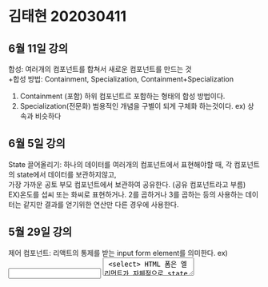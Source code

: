# 김태현 202030411

## 6월 11일 강의
합성: 여러개의 컴포넌트를 합쳐서 새로운 컴포넌트를 만드는 것  
+합성 방법: Containment, Specialization, Containment+Specialization  

1) Containment (포함)
하위 컴포넌트르 포함하는 형태의 합성 방법이다.
2) Specialization(전문화)
범용적인 개념을 구별이 되게 구체화 하는것이다. ex) 상속과 비슷하다


## 6월 5일 강의
State 끌어올리기: 하나의 데이터를 여러개의 컴포넌트에서 표현해야할 때, 각 컴포넌트의 state에서 데이터를 보관하지않고,  
가장 가까운 공토 부모 컴포넌트에서 보관하여 공유한다. (공유 컴포넌트라고 부름)  
EX)온도를 섭씨 또는 화씨로 표현하거나. 2를 곱하거나 3를 곱하는 등의 사용하는 데이터는 같지만 결과를 얻기위한 연산만 다른 경우에 사용한다.  

## 5월 29일 강의
제어 컴포넌트: 리액트의 통제를 받는 input form element를 의미한다. ex) <input> <textarea> <select>
HTML 폼은 엘리먼트가 자체적으로 state를 관리하기 떄문에, JS 코드로 각각의 값에 접근하기 어렵다.  
그래서 리액트는 제어 컴포넌트의 모든 데이터를 한 곳의 state에서 관리한다.  

## 5월 22일 강의
여러개의 컴포넌트 렌더링 하는 방법: map() 함수 이용  
리스트와 키: 키는 리스트에서 아테임을 구분하기 위한 문자열이고, 키의 값은 고유해야한다. ex)인덱스 사용  
★키를 명시적으로 넣지 않으면, 기본적으로 인덱스를 키 값으로 사용한다.  

## 5월 8일 강의
조건부 렌더링은 리액트에서 조건에 따라(IF절) 다른 엘리트를를 보여주는 기술이다.  
엘리먼트 변수: 말 그대로, 리액트 엘리먼트를 변수처럼 다루는 방법이다.  
인라인 조건: if문을 사용하지 않고 조건문을 코드 안에 집어 넣는 방법 (삼항 연산자와 비슷)  
컴포넌트 렌더링 막기: null을 반환하거나 조건부로 return을 사용하여 렌더링을 막을 수 있다.  

## 5월 1일 강의
이벤트 핸들링은 HTML 이벤트와 비슷하다. 다른점은 리액트의 이벤트 이름은 캐멀 케이스로 작성 EX)onClick, onChange  
이벤트 핸들러는 메서드 형태로 정의되며, JSX에서는 해당 메서드 이름만을 이벤트 핸들러로 전달한다.  
참고: 이벤트 핸들러는 이벤트 리스너라고도 부른다.

## 4월 17일 강의
훅: 함수 컴포넌트에서 state를 정의해서 사용하거나 컴포넌트의 생명주기에 맞춰 어떤 코드가 실행되도록 지원함. 훅은 use전치사를 사용한다. Ex) useState()  
클래스 컴포넌트 state VS 함수 컴포넌트 state  
ㄴ클래스 컴포넌트: setState() 함수 하나를 사용해서 모든 state값을 업데이트할 수 있다.  
ㄴ함수 컴포넌트: useState()를 사용하여 변수 각각에 대해 set함수가 존재한다.  

1) useState() 훅  
언제 쓰나? -> state를 사용할 때 쓴다.  
형태: const [변수명, set함수명] = useState(초깃값);   

2) useEffect() 훅  
언제 쓰나? -> 사이드 이펙트를 사용할 때 쓴다.  
사이드 이펙트: 리액트에서는 렌더링이 끝나고 실행되야하는 작업을 의미  
형태: useEffect(이펙트 함수, 의존성 배열)  
useEffect( ( ) =>  
    //컴포넌트가 마운트 된 이후와 업데이트마다 실행되는 부분  
    return() => {//컴포넌트가 언마운트 될 때 실행되는 부분}  
}, [의존성 배열])

구체적으로 언제 쓰나? -> 배열의 값이 변경되었을 때 함수를 실행하게 하고 싶을 때 쓴다.  
기타 사용법  
    a) 컴포넌트가 업데이트될 때(state가 바뀔 때)마다 함수를 실행하게 하고싶으면 배열을 생략한다.   
    
기타 내용  
    a)	이펙트 함수는 컴포넌트가 생성될 때도 실행된다  
    b)	빈 배열을 넣으면 이펙트함수는 마운트와 언마운트에만 실행된다.   
    
3) useMemo() 훅  
언제 쓰나? -> memoized value를 사용하고 싶을 때 쓴다.  
memoized value 란? 함수가 실행된 결과다. 연산 비용이 높은 함수의 대책으로, 입력 값이 같으면 함수를 실행하지 않고 저장된 결과를 반환하는 것이다.

useMemo( ) => {return compute(a, b)}, [의존성 배열]   

기타 내용  
    a)	함수는 렌더링이 일어나는 동안 실행된다.  
    b)	빈 배열을 넣으면 함수는 마운트 시에만 실행된다.  
    c)	배열은 반드시 넣자.  
eslinet-plugin-react-hooks 패키지: 설치하면 useMemo() 훅에 배열을 안 넣으면 경고를 표시한다.  

4) useCallBack() 훅
useMemo()훅과 같은 역할을 한다. 다른 점은 값이 아닌 함수를 반환한다.  
기타 사용법: ref와 태그가 연결된 후에 함수를 실행하고 싶을 때 쓴다.   

5) useRef() 훅  
변경 가능한 current 속성을 가진 하나의 상자이다. 태그와 매핑할 때 쓴다.  
Current 속성을 변경해도 재렌더링이 안 일어난다.  
useRef() 안 써도 태그에 ref 속성만 있으면 태그와 변수를 매핑할 수 있다.   

## 4월 11일 강의
국회의원 투표날이라서 휴강

## 4월 3일 강의
컴포넌트 종류: 함수 컴포넌트, 클래스 컴포넌트  
요즘은 주로 함수형 컴포넌트 사용한다. 함수 컴포넌트를 개선하는 과정에서 개발된 것이 훅이다.

함수형  
function welcome(props){
    return 태그
}  

함수형은 import react 안해도댐  


클래스형  
DOM.render(){
    
}  

컴포넌트 넣을때 index.js에 직접 넣지 말고 App.js에 넣기  

컴포넌트 종류: 함수 컴포넌트, 클래스 컴포넌트

컴포넌트 합성: 여러 개의 컴포넌트를 합쳐서 또 다른 컴포넌트를 만든다.
컴포넌트 추출: 복잡한 컴포넌트를 쪼개서 여러 개의 컴포넌트를 나눈다.

생명주기: 클래스 컴포넌트와 관련된 내용
State: 리액트 컴포넌트 상태이고 그냥 자바 스크립트 객체다.
State를 변경하고자 할 때에는 setState() 함수를 사용해야한다.
컴포넌트 생명주기: 컴포넌트가 계속 존재하는 것이 아니라, 시간의 흐름에 따라 생성되고
업데이트되다가 사라진다.
ㄴ마운트: 컴포넌트가 실행된 시점
ㄴ업데이트: 컴포넌트의 props가 변경되거나 setState()함수 호출에 의해 state가 변경될 때 일어남
ㄴ언마운트: 상위 컴포넌트에서 현재 컴포넌트를 더 이상 화면에 표시하지 안게 될 때 일어남

VS CODE 코드 정렬 단축키: 알트+쉬프트+F
리액트로 개발할 때에는 크롬 개발자 도구보다 React Developr Tools이 좋다

## 3월 27일 강의
JSX: 자바스크립트 확장 문법  

옳바른 워킹 디렉토리  
ㄴ프로젝트1  
ㄴ프로젝트2  
ㄴREADME.MD  

리액트는 리얼타임이기때문에, 디렉토리 열면 바로 NPM START  

리액트 엘리먼트: Virtual DOM
DOM 엘리먼트: 페이지의 모든 정보를 갖고 있어 무겁다.

엘리먼트: 태그의 속성도 포함  
마크다운 br: 뒤에 공백두개  

export default 함수에 안붙이고 밑에 다 해도댐 (class 형식을 쓴 옜날 방식) 

리액트 구조: 하나의 컴포넌트를 root로해서 하위 컴포넌트들이 존재하는 구조
리액트 장점: 변경된 내용을 빠르게 사용자에게 보여줄 수 있다.
리액트 특징: 컴포넌트 기반 구조다. 모든 페이지가 컴포넌트로 구성되어 있다.
ㄴ하나의 컴포넌트는 또 다른 여러 개의 컴포넌트의 조합으로 구성될 수 있다.
State: 컴포넌트 상태 

JSX: HTML을 자바스크립트로 바꾼다. 내부적으로 createElement() 함수를 사용한다.
JSX: 렌더링하기 전에 문자열로 변환하기 때문에, XSS를 방어한다. 

어디서든 컴포넌트(JSX) 내 함수를 태그처럼 쓸 수 있다.
ㄴ컴포넌트 엘리먼트는 첫 글자가 대문자다. Ex)<Button></Button>

## 3월 20일 강의
모바일이 유행하면서 클릭 방식은 저물고, 스크롤 방식이 히트했다.
리액트는 바뀐 부분만 건드는 Virtual DOM이라 렌더링 속도가 빠르다 (비동기식 기술 사용)
npm은 Node.js를 설치하면 자동으로 함께 설치된다.

[npm err exit handler never called 에러 해결]  
npm install -g npm@latest  
npx create-react-app my-app  

안되면 create 명령어 여러번  

## 3월 13일 강의
교수님 짱짱맨
